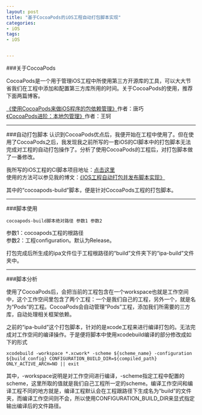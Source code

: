 ```yaml
---
layout: post
title: "基于CocoaPods的iOS工程自动打包脚本实现"
categories:
- iOS
tags:
- iOS


---
```

           
###关于CocoaPods

CocoaPods是一个用于管理iOS工程中所使用第三方开源库的工具，可以大大节省我们在工程中添加和配置第三方库所用的时间。关于CocoaPods的使用，推荐下面两篇博客。   
    
[《使用CocoaPods来做iOS程序的包依赖管理》](http://blog.devtang.com/blog/2012/12/02/use-cocoapod-to-manage-ios-lib-dependency/)作者：唐巧       
[《CocoaPods进阶：本地包管理》](http://www.iwangke.me/2013/04/18/advanced-cocoapods/#jtss-tsina)作者：王轲

----
###自动打包脚本
认识到CocoaPods优点后，我便开始在工程中使用了。但在使用了CocoaPods之后，我发现我之前所写的一套iOS的CI脚本中的打包脚本无法完成对工程的自动打包操作了。分析了使用CocoaPods的工程后，对打包脚本做了一番修改。

我所写的iOS工程的CI脚本项目地址：[点击这里](https://github.com/webfrogs/xcode_shell)      
使用的方法可以参见我的博文：[《IOS工程自动打包并发布脚本实现》](http://webfrogs.me/2013/02/18/ios-automation/)


其中的“cocoapods-build”脚本，便是针对CocoaPods工程的打包脚本。

----
###脚本使用

	cocoapods-build脚本绝对路径 参数1 参数2
	
参数1：cocoapods工程的根路径    
参数2：工程configuration。默认为Release。

打包完成后所生成的ipa文件位于工程根路径的“build”文件夹下的“ipa-build”文件夹中。

----
###脚本分析

使用了CocoaPods后，会把当前的工程包含在一个workspace也就是工作空间中，这个工作空间里包含了两个工程：一个是我们自己的工程，另外一个，就是名为“Pods”的工程。CocoaPods会自动管理“Pods”工程，添加我们所需要的三方库，自动处理相关框架依赖。

之前的“ipa-build”这个打包脚本，针对的是xcode工程来进行编译打包的。无法完成对工作空间的编译操作。于是便将脚本中使用xcodebuild编译的部分修改成如下的形式

	xcodebuild -workspace *.xcwork* -scheme ${scheme_name} -configuration ${build_config} CONFIGURATION_BUILD_DIR=${compiled_path} ONLY_ACTIVE_ARCH=NO || exit

其中，-workspace说明是对工作空间进行编译，-scheme指定工程中配置的scheme，这里所取的值就是我们自己工程所一定的scheme。编译工作空间和编译工程不同的地方就是，编译工程默认会在工程跟路径下生成名为“build”的文件夹，而编译工作空间则不会，所以使用CONFIGURATION_BUILD_DIR来显式指定输出编译后的文件路径。

